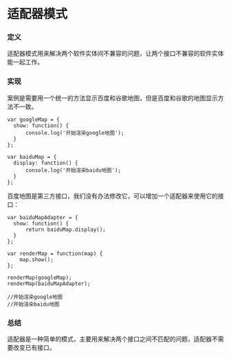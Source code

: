 # 适配器模式

### 定义
适配器模式用来解决两个软件实体间不兼容的问题，让两个接口不兼容的软件实体能一起工作。
### 实现
案例是需要用一个统一的方法显示百度和谷歌地图，但是百度和谷歌的地图显示方法不一致。

    var googleMap = {
      show: function() {
          console.log('开始渲染google地图');
      }  
    };

    var baiduMap = {
      display: function() {
          console.log('开始渲染baidu地图');
      }  
    };
百度地图是第三方接口，我们没有办法修改它，可以增加一个适配器来使用它的接口：

    var baiduMapAdapter = {
      show: function() {
          return baiduMap.display();
      }  
    };

    var renderMap = function(map) {
        map.show();
    };

    renderMap(googleMap);
    renderMap(baiduMapAdapter);

    //开始渲染google地图
    //开始渲染baidu地图

### 总结
适配器是一种简单的模式，主要用来解决两个接口之间不匹配的问题，适配器不需要改变已有接口。
